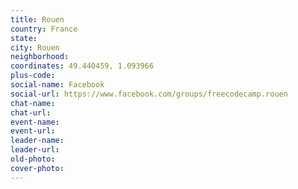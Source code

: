 ```yaml
---
title: Rouen
country: France
state: 
city: Rouen
neighborhood: 
coordinates: 49.440459, 1.093966
plus-code:
social-name: Facebook
social-url: https://www.facebook.com/groups/freecodecamp.rouen
chat-name:
chat-url:
event-name:
event-url:
leader-name:
leader-url:
old-photo: 
cover-photo:
---
```


